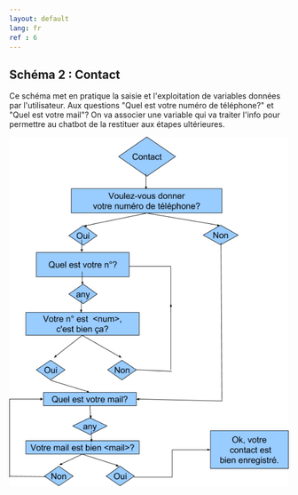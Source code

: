 ```yaml
---
layout: default
lang: fr
ref : 6
---
```


## Schéma 2 : Contact


Ce schéma met en pratique la saisie et l'exploitation de variables données par l'utilisateur. Aux questions "Quel est votre numéro de téléphone?" et "Quel est votre mail"? On va associer une variable qui va traiter l'info pour permettre au chatbot de la restituer aux étapes ultérieures.

![image](/assets/images/Schema-contact-fr.png)




